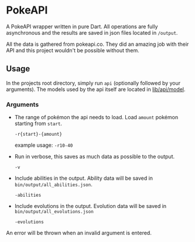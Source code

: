 # PokeAPI

A PokeAPI wrapper written in pure Dart. All operations are fully asynchronous and the results are saved in json files located in `/output`.

All the data is gathered from pokeapi.co. They did an amazing job with their API and this project wouldn't be possible without them.

## Usage

In the projects root directory, simply run `api` (optionally followed by your arguments). The models used by the api itself are located in [lib/api/model](../master/lib/api/model/).

### Arguments

-   The range of pokémon the api needs to load. Load `amount` pokémon starting from `start`.

    `-r{start}-{amount}`

    example usage: `-r10-40`

-   Run in verbose, this saves as much data as possible to the output.

    `-v`

-   Include abilities in the output. Ability data will be saved in `bin/output/all_abilities.json`.

    `-abilities`

-   Include evolutions in the output. Evolution data will be saved in `bin/output/all_evolutions.json`

    `-evolutions`


An error will be thrown when an invalid argument is entered.
